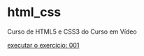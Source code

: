 # html_css
 Curso de HTML5 e CSS3 do Curso em Vídeo

<a href="https://leonardo-broinizi.github.io/html_css/exercicios/ex001/index.html"> executar o exercício: 001<a>